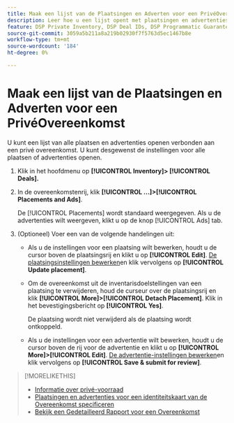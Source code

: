 ```yaml
---
title: Maak een lijst van de Plaatsingen en Adverten voor een PrivéOvereenkomst
description: Leer hoe u een lijst opent met plaatsingen en advertenties die bij een persoonlijke deal horen.
feature: DSP Private Inventory, DSP Deal IDs, DSP Programmatic Guaranteed Deals
source-git-commit: 3059a5b211a8a219b02930f7f5763d5ec1467b8e
workflow-type: tm+mt
source-wordcount: '184'
ht-degree: 0%

---
```


# Maak een lijst van de Plaatsingen en Adverten voor een PrivéOvereenkomst

U kunt een lijst van alle plaatsen en advertenties openen verbonden aan een privé overeenkomst. U kunt desgewenst de instellingen voor alle plaatsen of advertenties openen.

1. Klik in het hoofdmenu op **[!UICONTROL Inventory]> [!UICONTROL Deals].**

1. In de overeenkomstenrij, klik  **[!UICONTROL ...]>[!UICONTROL Placements and Ads]**.

   De [!UICONTROL Placements] wordt standaard weergegeven. Als u de advertenties wilt weergeven, klikt u op de knop [!UICONTROL Ads] tab.

1. (Optioneel) Voer een van de volgende handelingen uit:

   * Als u de instellingen voor een plaatsing wilt bewerken, houdt u de cursor boven de plaatsingsrij en klikt u op **[!UICONTROL Edit]**. [De plaatsingsinstellingen bewerken](/help/dsp/campaign-management/placements/placement-settings.md)en klik vervolgens op **[!UICONTROL Update placement]**.

   * Om de overeenkomst uit de inventarisdoelstellingen van een plaatsing te verwijderen, houd de curseur over de plaatsingsrij en klik **[!UICONTROL More]>[!UICONTROL Detach Placement]**. Klik in het bevestigingsbericht op **[!UICONTROL Yes]**.

      De plaatsing wordt niet verwijderd als de plaatsing wordt ontkoppeld.

   * Als u de instellingen voor een advertentie wilt bewerken, houdt u de cursor boven de rij voor de advertentie en klikt u op **[!UICONTROL More]>[!UICONTROL Edit]**. [De advertentie-instellingen bewerken](/help/dsp/campaign-management/ads/ad-edit.md)en klik vervolgens op **[!UICONTROL Save & submit for review]**.

>[!MORELIKETHIS]
>
>* [Informatie over privé-voorraad](private-inventory-about.md)
>* [Plaatsingen en advertenties voor een identiteitskaart van de Overeenkomst specificeren](deal-id-attach-placements.md)
>* [Bekijk een Gedetailleerd Rapport voor een Overeenkomst](deal-view-report.md)

